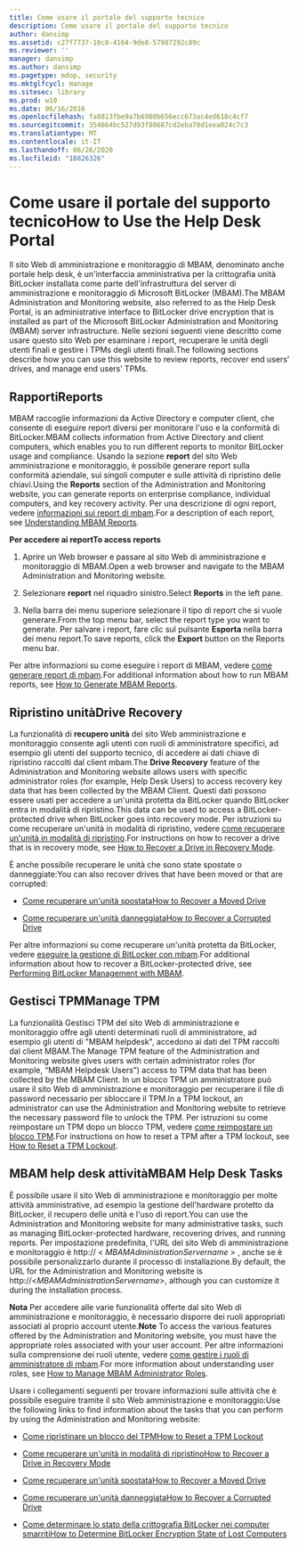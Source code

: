 ```yaml
---
title: Come usare il portale del supporto tecnico
description: Come usare il portale del supporto tecnico
author: dansimp
ms.assetid: c27f7737-10c8-4164-9de8-57987292c89c
ms.reviewer: ''
manager: dansimp
ms.author: dansimp
ms.pagetype: mdop, security
ms.mktglfcycl: manage
ms.sitesec: library
ms.prod: w10
ms.date: 06/16/2016
ms.openlocfilehash: fa8813fbe9a7b6980b656ecc673ac4ed618c4cf7
ms.sourcegitcommit: 354664bc527d93f80687cd2eba70d1eea024c7c3
ms.translationtype: MT
ms.contentlocale: it-IT
ms.lasthandoff: 06/26/2020
ms.locfileid: "10826326"
---
```

# <span data-ttu-id="df3af-103">Come usare il portale del supporto tecnico</span><span class="sxs-lookup"><span data-stu-id="df3af-103">How to Use the Help Desk Portal</span></span>


<span data-ttu-id="df3af-104">Il sito Web di amministrazione e monitoraggio di MBAM, denominato anche portale help desk, è un'interfaccia amministrativa per la crittografia unità BitLocker installata come parte dell'infrastruttura del server di amministrazione e monitoraggio di Microsoft BitLocker (MBAM).</span><span class="sxs-lookup"><span data-stu-id="df3af-104">The MBAM Administration and Monitoring website, also referred to as the Help Desk Portal, is an administrative interface to BitLocker drive encryption that is installed as part of the Microsoft BitLocker Administration and Monitoring (MBAM) server infrastructure.</span></span> <span data-ttu-id="df3af-105">Nelle sezioni seguenti viene descritto come usare questo sito Web per esaminare i report, recuperare le unità degli utenti finali e gestire i TPMs degli utenti finali.</span><span class="sxs-lookup"><span data-stu-id="df3af-105">The following sections describe how you can use this website to review reports, recover end users’ drives, and manage end users’ TPMs.</span></span>

## <a href="" id="bkmk-reports"></a><span data-ttu-id="df3af-106">Rapporti</span><span class="sxs-lookup"><span data-stu-id="df3af-106">Reports</span></span>


<span data-ttu-id="df3af-107">MBAM raccoglie informazioni da Active Directory e computer client, che consente di eseguire report diversi per monitorare l'uso e la conformità di BitLocker.</span><span class="sxs-lookup"><span data-stu-id="df3af-107">MBAM collects information from Active Directory and client computers, which enables you to run different reports to monitor BitLocker usage and compliance.</span></span> <span data-ttu-id="df3af-108">Usando la sezione **report** del sito Web amministrazione e monitoraggio, è possibile generare report sulla conformità aziendale, sui singoli computer e sulle attività di ripristino delle chiavi.</span><span class="sxs-lookup"><span data-stu-id="df3af-108">Using the **Reports** section of the Administration and Monitoring website, you can generate reports on enterprise compliance, individual computers, and key recovery activity.</span></span> <span data-ttu-id="df3af-109">Per una descrizione di ogni report, vedere [informazioni sui report di mbam](understanding-mbam-reports-mbam-2.md).</span><span class="sxs-lookup"><span data-stu-id="df3af-109">For a description of each report, see [Understanding MBAM Reports](understanding-mbam-reports-mbam-2.md).</span></span>

**<span data-ttu-id="df3af-110">Per accedere ai report</span><span class="sxs-lookup"><span data-stu-id="df3af-110">To access reports</span></span>**

1.  <span data-ttu-id="df3af-111">Aprire un Web browser e passare al sito Web di amministrazione e monitoraggio di MBAM.</span><span class="sxs-lookup"><span data-stu-id="df3af-111">Open a web browser and navigate to the MBAM Administration and Monitoring website.</span></span>

2.  <span data-ttu-id="df3af-112">Selezionare **report** nel riquadro sinistro.</span><span class="sxs-lookup"><span data-stu-id="df3af-112">Select **Reports** in the left pane.</span></span>

3.  <span data-ttu-id="df3af-113">Nella barra dei menu superiore selezionare il tipo di report che si vuole generare.</span><span class="sxs-lookup"><span data-stu-id="df3af-113">From the top menu bar, select the report type you want to generate.</span></span> <span data-ttu-id="df3af-114">Per salvare i report, fare clic sul pulsante **Esporta** nella barra dei menu report.</span><span class="sxs-lookup"><span data-stu-id="df3af-114">To save reports, click the **Export** button on the Reports menu bar.</span></span>

<span data-ttu-id="df3af-115">Per altre informazioni su come eseguire i report di MBAM, vedere [come generare report di mbam](how-to-generate-mbam-reports-mbam-2.md).</span><span class="sxs-lookup"><span data-stu-id="df3af-115">For additional information about how to run MBAM reports, see [How to Generate MBAM Reports](how-to-generate-mbam-reports-mbam-2.md).</span></span>

## <a href="" id="bkmk-drirec"></a><span data-ttu-id="df3af-116">Ripristino unità</span><span class="sxs-lookup"><span data-stu-id="df3af-116">Drive Recovery</span></span>


<span data-ttu-id="df3af-117">La funzionalità di **recupero unità** del sito Web amministrazione e monitoraggio consente agli utenti con ruoli di amministratore specifici, ad esempio gli utenti del supporto tecnico, di accedere ai dati chiave di ripristino raccolti dal client mbam.</span><span class="sxs-lookup"><span data-stu-id="df3af-117">The **Drive Recovery** feature of the Administration and Monitoring website allows users with specific administrator roles (for example, Help Desk Users) to access recovery key data that has been collected by the MBAM Client.</span></span> <span data-ttu-id="df3af-118">Questi dati possono essere usati per accedere a un'unità protetta da BitLocker quando BitLocker entra in modalità di ripristino.</span><span class="sxs-lookup"><span data-stu-id="df3af-118">This data can be used to access a BitLocker-protected drive when BitLocker goes into recovery mode.</span></span> <span data-ttu-id="df3af-119">Per istruzioni su come recuperare un'unità in modalità di ripristino, vedere [come recuperare un'unità in modalità di ripristino](how-to-recover-a-drive-in-recovery-mode-mbam-2.md).</span><span class="sxs-lookup"><span data-stu-id="df3af-119">For instructions on how to recover a drive that is in recovery mode, see [How to Recover a Drive in Recovery Mode](how-to-recover-a-drive-in-recovery-mode-mbam-2.md).</span></span>

<span data-ttu-id="df3af-120">È anche possibile recuperare le unità che sono state spostate o danneggiate:</span><span class="sxs-lookup"><span data-stu-id="df3af-120">You can also recover drives that have been moved or that are corrupted:</span></span>

-   [<span data-ttu-id="df3af-121">Come recuperare un'unità spostata</span><span class="sxs-lookup"><span data-stu-id="df3af-121">How to Recover a Moved Drive</span></span>](how-to-recover-a-moved-drive-mbam-2.md)

-   [<span data-ttu-id="df3af-122">Come recuperare un'unità danneggiata</span><span class="sxs-lookup"><span data-stu-id="df3af-122">How to Recover a Corrupted Drive</span></span>](how-to-recover-a-corrupted-drive-mbam-2.md)

<span data-ttu-id="df3af-123">Per altre informazioni su come recuperare un'unità protetta da BitLocker, vedere [eseguire la gestione di BitLocker con mbam](performing-bitlocker-management-with-mbam-mbam-2.md).</span><span class="sxs-lookup"><span data-stu-id="df3af-123">For additional information about how to recover a BitLocker-protected drive, see [Performing BitLocker Management with MBAM](performing-bitlocker-management-with-mbam-mbam-2.md).</span></span>

## <a href="" id="bkmk-manatpm"></a><span data-ttu-id="df3af-124">Gestisci TPM</span><span class="sxs-lookup"><span data-stu-id="df3af-124">Manage TPM</span></span>


<span data-ttu-id="df3af-125">La funzionalità Gestisci TPM del sito Web di amministrazione e monitoraggio offre agli utenti determinati ruoli di amministratore, ad esempio gli utenti di "MBAM helpdesk", accedono ai dati del TPM raccolti dal client MBAM.</span><span class="sxs-lookup"><span data-stu-id="df3af-125">The Manage TPM feature of the Administration and Monitoring website gives users with certain administrator roles (for example, “MBAM Helpdesk Users”) access to TPM data that has been collected by the MBAM Client.</span></span> <span data-ttu-id="df3af-126">In un blocco TPM un amministratore può usare il sito Web di amministrazione e monitoraggio per recuperare il file di password necessario per sbloccare il TPM.</span><span class="sxs-lookup"><span data-stu-id="df3af-126">In a TPM lockout, an administrator can use the Administration and Monitoring website to retrieve the necessary password file to unlock the TPM.</span></span> <span data-ttu-id="df3af-127">Per istruzioni su come reimpostare un TPM dopo un blocco TPM, vedere [come reimpostare un blocco TPM](how-to-reset-a-tpm-lockout-mbam-2.md).</span><span class="sxs-lookup"><span data-stu-id="df3af-127">For instructions on how to reset a TPM after a TPM lockout, see [How to Reset a TPM Lockout](how-to-reset-a-tpm-lockout-mbam-2.md).</span></span>

## <a href="" id="bkmk-helpdesk"></a> <span data-ttu-id="df3af-128">MBAM help desk attività</span><span class="sxs-lookup"><span data-stu-id="df3af-128">MBAM Help Desk Tasks</span></span>


<span data-ttu-id="df3af-129">È possibile usare il sito Web di amministrazione e monitoraggio per molte attività amministrative, ad esempio la gestione dell'hardware protetto da BitLocker, il recupero delle unità e l'uso di report.</span><span class="sxs-lookup"><span data-stu-id="df3af-129">You can use the Administration and Monitoring website for many administrative tasks, such as managing BitLocker-protected hardware, recovering drives, and running reports.</span></span> <span data-ttu-id="df3af-130">Per impostazione predefinita, l'URL del sito Web di amministrazione e monitoraggio è http:// &lt; *MBAMAdministrationServername* &gt; , anche se è possibile personalizzarlo durante il processo di installazione.</span><span class="sxs-lookup"><span data-stu-id="df3af-130">By default, the URL for the Administration and Monitoring website is http://&lt;*MBAMAdministrationServername*&gt;, although you can customize it during the installation process.</span></span>

<span data-ttu-id="df3af-131">**Nota**  Per accedere alle varie funzionalità offerte dal sito Web di amministrazione e monitoraggio, è necessario disporre dei ruoli appropriati associati al proprio account utente.</span><span class="sxs-lookup"><span data-stu-id="df3af-131">**Note** To access the various features offered by the Administration and Monitoring website, you must have the appropriate roles associated with your user account.</span></span> <span data-ttu-id="df3af-132">Per altre informazioni sulla comprensione dei ruoli utente, vedere [come gestire i ruoli di amministratore di mbam](how-to-manage-mbam-administrator-roles-mbam-2.md).</span><span class="sxs-lookup"><span data-stu-id="df3af-132">For more information about understanding user roles, see [How to Manage MBAM Administrator Roles](how-to-manage-mbam-administrator-roles-mbam-2.md).</span></span>

 

<span data-ttu-id="df3af-133">Usare i collegamenti seguenti per trovare informazioni sulle attività che è possibile eseguire tramite il sito Web amministrazione e monitoraggio:</span><span class="sxs-lookup"><span data-stu-id="df3af-133">Use the following links to find information about the tasks that you can perform by using the Administration and Monitoring website:</span></span>

-   [<span data-ttu-id="df3af-134">Come ripristinare un blocco del TPM</span><span class="sxs-lookup"><span data-stu-id="df3af-134">How to Reset a TPM Lockout</span></span>](how-to-reset-a-tpm-lockout-mbam-2.md)

-   [<span data-ttu-id="df3af-135">Come recuperare un'unità in modalità di ripristino</span><span class="sxs-lookup"><span data-stu-id="df3af-135">How to Recover a Drive in Recovery Mode</span></span>](how-to-recover-a-drive-in-recovery-mode-mbam-2.md)

-   [<span data-ttu-id="df3af-136">Come recuperare un'unità spostata</span><span class="sxs-lookup"><span data-stu-id="df3af-136">How to Recover a Moved Drive</span></span>](how-to-recover-a-moved-drive-mbam-2.md)

-   [<span data-ttu-id="df3af-137">Come recuperare un'unità danneggiata</span><span class="sxs-lookup"><span data-stu-id="df3af-137">How to Recover a Corrupted Drive</span></span>](how-to-recover-a-corrupted-drive-mbam-2.md)

-   [<span data-ttu-id="df3af-138">Come determinare lo stato della crittografia BitLocker nei computer smarriti</span><span class="sxs-lookup"><span data-stu-id="df3af-138">How to Determine BitLocker Encryption State of Lost Computers</span></span>](how-to-determine-bitlocker-encryption-state-of-lost-computers-mbam-2.md)

 

 





